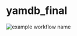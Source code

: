 # yamdb_final

![example workflow name](https://github.com/zYoma/yamdb_final/workflows/app%20workflow/badge.svg)

